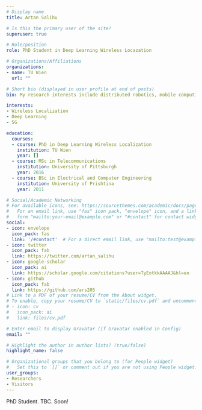 ```yaml
---
# Display name
title: Artan Salihu

# Is this the primary user of the site?
superuser: true

# Role/position
role: PhD Student in Deep Learning Wireless Locazation

# Organizations/Affiliations
organizations:
- name: TU Wien
  url: ""

# Short bio (displayed in user profile at end of posts)
bio: My research interests include distributed robotics, mobile computing and programmable matter.

interests:
- Wireless Localization
- Deep Learning
- 5G

education:
  courses:
  - course: PhD in Deep Learning Wireless Localization
    institution: TU Wien
    year: []
  - course: MSc in Telecommunications
    institution: University of Pittsburgh
    year: 2016
  - course: BSc in Electrical and Computer Engineering
    institution: University of Prishtina
    year: 2011

# Social/Academic Networking
# For available icons, see: https://sourcethemes.com/academic/docs/page-builder/#icons
#   For an email link, use "fas" icon pack, "envelope" icon, and a link in the
#   form "mailto:your-email@example.com" or "#contact" for contact widget.
social:
- icon: envelope
  icon_pack: fas
  link: '/#contact'  # For a direct email link, use "mailto:test@example.org".
- icon: twitter
  icon_pack: fab
  link: https://twitter.com/artan_salihu
- icon: google-scholar
  icon_pack: ai
  link: https://scholar.google.com/citations?user=TyEotkkAAAAJ&hl=en
- icon: github
  icon_pack: fab
  link: https://github.com/ars205
# Link to a PDF of your resume/CV from the About widget.
# To enable, copy your resume/CV to `static/files/cv.pdf` and uncomment the lines below.
# - icon: cv
#   icon_pack: ai
#   link: files/cv.pdf

# Enter email to display Gravatar (if Gravatar enabled in Config)
email: ""

# Highlight the author in author lists? (true/false)
highlight_name: false

# Organizational groups that you belong to (for People widget)
#   Set this to `[]` or comment out if you are not using People widget.
user_groups:
- Researchers
- Visitors
---
```


PhD Student. TBC. Soon!